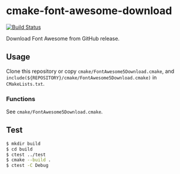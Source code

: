 # cmake-font-awesome-download

[![Build Status](https://travis-ci.com/tt4g/cmake-font-awesome-download.svg?branch=master)](https://travis-ci.com/tt4g/cmake-font-awesome-download)

Download Font Awesome from GitHub release.

## Usage

Clone this repository or copy `cmake/FontAwesome5Download.cmake`,
and `include(${REPOSITORY}/cmake/FontAwesome5Download.cmake)` in `CMakeLists.txt`.

### Functions

See `cmake/FontAwesome5Download.cmake`.

## Test

```bash
$ mkdir build
$ cd build
$ ctest ../test
$ cmake --build .
$ ctest -C Debug
```

